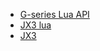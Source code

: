 <!-- docs/_sidebar.md -->

<!-- * [note](readme.md "note")
    * [Guide](1.md "11111")
    * [首页](JX3.md)
    * [指南](/G-series%20Lua%20API.md) -->


* [G-series Lua API](./doc/G-series%20Lua%20API.md)
* [JX3 lua](./doc/lua.md)
* [JX3](./doc/JX3.md)

<!-- 
* [](./doc "●")
* [](./doc "◆")
* [](./doc "■")
* [](./doc "★")
* [](./doc "✔")
* [](./doc "✘")
* [](./doc "♠")
* [](./doc "♥")
* [](./doc "♦")
* [](./doc "♣")

* [](./doc "○")
* [](./doc "◇")
* [](./doc "□")
* [](./doc "☆")
* [](./doc "☑")
* [](./doc "☒")
* [](./doc "♤")
* [](./doc "♡")
* [](./doc "♢")
* [](./doc "♧") 
-->